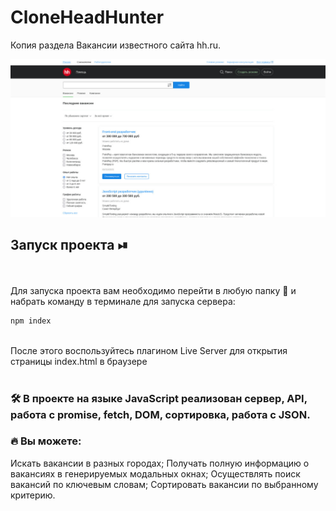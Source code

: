# CloneHeadHunter

Копия раздела Вакансии известного сайта hh.ru. 

  
  <div  align="center">
  <img src="https://github.com/Jones-Davy/CloneHeadHunter/blob/main/img/mainscreen.jpg"/>
</div>

## Запуск проекта ⏯

<br/>
<br/>
Для запуска проекта вам необходимо перейти в любую папку 📂 и набрать команду в терминале для запуска сервера:

```javascript
npm index
```

<br/>
После этого воспользуйтесь плагином Live Server для открытия страницы index.html в браузере
<br/>
<br/>


### :hammer_and_wrench: В проекте на языке JavaScript реализован сервер, API, работа с promise, fetch, DOM, сортировка, работа с JSON.

### :fire: Вы можете:
Искать вакансии в разных городах;
Получать полную информацию о вакансиях в генерируемых модальных окнах;
Осуществлять поиск вакансий по ключевым словам;
Сортировать вакансии по выбранному критерию.
